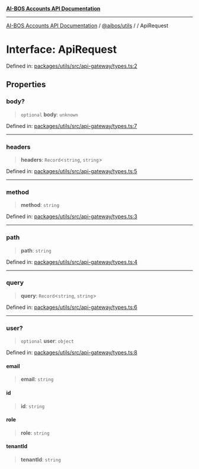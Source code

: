 [**AI-BOS Accounts API Documentation**](../../../README.md)

***

[AI-BOS Accounts API Documentation](../../../README.md) / [@aibos/utils](../README.md) / [](../README.md) / ApiRequest

# Interface: ApiRequest

Defined in: [packages/utils/src/api-gateway/types.ts:2](https://github.com/pohlai88/accounts/blob/48103fb36d28b2b9bfb33472b6de2f719773cde9/packages/utils/src/api-gateway/types.ts#L2)

## Properties

### body?

> `optional` **body**: `unknown`

Defined in: [packages/utils/src/api-gateway/types.ts:7](https://github.com/pohlai88/accounts/blob/48103fb36d28b2b9bfb33472b6de2f719773cde9/packages/utils/src/api-gateway/types.ts#L7)

***

### headers

> **headers**: `Record`\<`string`, `string`\>

Defined in: [packages/utils/src/api-gateway/types.ts:5](https://github.com/pohlai88/accounts/blob/48103fb36d28b2b9bfb33472b6de2f719773cde9/packages/utils/src/api-gateway/types.ts#L5)

***

### method

> **method**: `string`

Defined in: [packages/utils/src/api-gateway/types.ts:3](https://github.com/pohlai88/accounts/blob/48103fb36d28b2b9bfb33472b6de2f719773cde9/packages/utils/src/api-gateway/types.ts#L3)

***

### path

> **path**: `string`

Defined in: [packages/utils/src/api-gateway/types.ts:4](https://github.com/pohlai88/accounts/blob/48103fb36d28b2b9bfb33472b6de2f719773cde9/packages/utils/src/api-gateway/types.ts#L4)

***

### query

> **query**: `Record`\<`string`, `string`\>

Defined in: [packages/utils/src/api-gateway/types.ts:6](https://github.com/pohlai88/accounts/blob/48103fb36d28b2b9bfb33472b6de2f719773cde9/packages/utils/src/api-gateway/types.ts#L6)

***

### user?

> `optional` **user**: `object`

Defined in: [packages/utils/src/api-gateway/types.ts:8](https://github.com/pohlai88/accounts/blob/48103fb36d28b2b9bfb33472b6de2f719773cde9/packages/utils/src/api-gateway/types.ts#L8)

#### email

> **email**: `string`

#### id

> **id**: `string`

#### role

> **role**: `string`

#### tenantId

> **tenantId**: `string`
